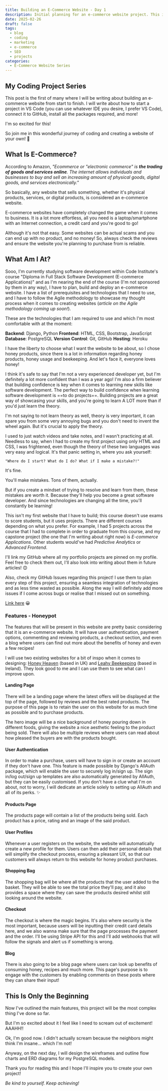 ```yaml
---
title: Building an E-Commerce Website - Day 1
description: Initial planning for an e-commerce website project. This includes coding technologies used like Django and website features like user authentication.
date: 2025-02-26
draft: false
tags:
  - blog
  - coding
  - marketing
  - e-commerce
  - SEO
  - projects
categories:
  - E-Commerce Website Series
---
```


## My Coding Project Series

This post is the first of many where I will be writing about building an e-commerce website from start to finish. I will write about how to start a project in VS Code (you can use whatever IDE you desire, I prefer VS Code), connect it to GitHub, install all the packages required, and more! 

I'm so excited for this! 

So join me in this wonderful journey of coding and creating a website of your own! 💜
## What Is E-Commerce?

According to Amazon, *"Ecommerce or "electronic commerce" is **the trading of goods and services online**. The internet allows individuals and businesses to buy and sell an increasing amount of physical goods, digital goods, and services electronically."*

So basically, any website that sells something, whether it's physical products, services, or digital products, is considered an e-commerce website.

E-commerce websites have completely changed the game when it comes to business. It is a lot more effortless, all you need is a laptop/smartphone with an Internet connection, a credit card and you're good to go! 

Although it's not that easy. Some websites can be actual scams and you can end up with no product, and no money! So, always check the reviews and ensure the website you're planning to purchase from is reliable.

## What Am I At?

Sooo, I'm currently studying software development within Code Institute's course "Diploma in Full Stack Software Development (E-commerce Applications)" and as I'm nearing the end of the course (I'm not sponsored by them in any way), I have to plan, build and deploy an e-commerce website. I have a list of prerequisites and technologies that I need to use, and I have to follow the Agile methodology to showcase my thought process when it comes to creating websites (*article on the Agile methodology coming up soon!*).

These are the technologies that I am required to use and which I'm most comfortable with at the moment:

**Backend**: Django, Python
**Frontend**: HTML, CSS, Bootstrap, JavaScript
**Database**: PostgreSQL
**Version Control**: Git, GitHub
**Hosting**: Heroku

I have the liberty to choose what I want the website to be about, so I chose honey products, since there is a lot in information regarding honey products, honey usage and beekeeping. And let's face it, everyone loves honey!

I think it's safe to say that I'm not a very experienced developer yet, but I'm definitely a lot more confident than I was a year ago! I'm also a firm believer that building confidence is key when it comes to learning new skills like software development. The perfect way to build confidence when learning software development is ==to do projects==. Building projects are a great way of showcasing your skills, and you're going to learn A LOT more than if you'd just learn the theory.

I'm not saying to not learn theory as well, theory is very important, it can spare you from some very annoying bugs and you don't need to invent the wheel again. But it's crucial to apply the theory.

I used to just watch videos and take notes, and I wasn't practicing at all. Needless to say, when I had to create my first project using only HTML and CSS, I was frightened, even though the theory of these two languages was very easy and logical. It's that panic setting in, where you ask yourself: 

	"Where do I start? What do I do? What if I make a mistake?!"

It's fine. 

You'll make mistakes. Tons of them, actually.

But if you create a mindset of trying to resolve and learn from them, these mistakes are worth it. Because they'll help you become a great software developer. And since technologies are changing all the time, you'll constantly be learning! 

This isn't my first website that I have to build; this course doesn't use exams to score students, but it uses projects. There are different courses depending on what you prefer. For example, I had 5 projects across the course that I had to complete in order to graduate from this course, and my capstone project (the one that I'm writing about right now) is *E-commerce Applications*. Other students would've had *Predictive Analytics* or *Advanced Frontend*. 

I'll link my GitHub where all my portfolio projects are pinned on my profile. Feel free to check them out, I'll also look into writing about them in future articles! 😊

Also, check my GitHub Issues regarding this project! I use them to plan every step of this project, ensuring a seamless integration of technologies and as less time wasted as possible. Along the way I will definitely add more issues if I come across bugs or realise that I missed out on something.

[Link here](https://github.com/petra66orii/honeypot/issues) 😀
### Features - Honeypot

The features that will be present in this website are pretty basic considering that it is an e-commerce website. It will have user authentication, payment options, commenting and reviewing products, a checkout section, and even a blog where users can find out more about the benefits of honey and even a few recipes!

I will use two existing websites for a bit of inspo when it comes to designing: [Honey Heaven](https://www.honeyheaven.co.uk/) (based in UK) and [Leahy Beekeeping](https://www.leahybeekeeping.com/) (based in Ireland). They look good to me and I can use them to see what can I improve upon. 

#### Landing Page

There will be a landing page where the latest offers will be displayed at the top of the page,
followed by reviews and the best rated products. The purpose of this page is to retain the user on this website for as much time as possible and to purchase products.

The hero image will be a nice background of honey pouring down in different foods, giving the website a nice aesthetic feeling to the product being sold. There will also be multiple reviews where users can read about how pleased the buyers are with the products bought.

#### User Authentication

In order to make a purchase, users will have to sign in or create an account if they don't have one. This feature is made possible by Django's AllAuth package, which will enable the user to securely log in/sign up. The sign in/log out/sign up templates are also automatically generated by AllAuth, but they can be easily customised. If you don't have a clue what I'm on about, not to worry, I will dedicate an article solely to setting up AllAuth and all of its perks. ✨
#### Products Page

The products page will contain a list of the products being sold. Each product has a price, rating and an image of the said product.

#### User Profiles

Whenever a user registers on the website, the website will automatically create a new profile for them. Users can then add their personal details that will simplify the checkout process, ensuring a pleasant UX, so that our customers will always return to this website for honey product purchases. 

#### Shopping Bag

The shopping bag will be where all the products that the user added to the basket. They will be able to see the total price they'll pay, and it also provides a space where they can save the products desired whilst still looking around the website.

#### Checkout

The checkout is where the magic begins. It's also where security is the most important, because users will be inputting their credit card details here, and we also wanna make sure that the page processes the payment and the order. I'll be using Stripe API for this and I'll add webhooks that will follow the signals and alert us if something is wrong.

#### Blog

There is also going to be a blog page where users can look up benefits of consuming honey, recipes and much more. This page's purpose is to engage with the customers by enabling comments on these posts where they can share their input! 
## This Is Only the Beginning

Now I've outlined the main features, this project will be the most complex thing I've done so far.

But I'm so excited about it I feel like I need to scream out of excitement! AAAHH!!

Ok, I'm good now. I didn't actually scream because the neighbors might think I'm insane... which I'm not!

Anyway, on the next day, I will design the wireframes and outline flow charts and ERD diagrams for my PostgreSQL models.

Thank you for reading this and I hope I'll inspire you to create your own project!

*Be kind to yourself. Keep achieving!*